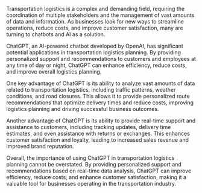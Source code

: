 

Transportation logistics is a complex and demanding field, requiring the coordination of multiple stakeholders and the management of vast amounts of data and information. As businesses look for new ways to streamline operations, reduce costs, and improve customer satisfaction, many are turning to chatbots and AI as a solution.

ChatGPT, an AI-powered chatbot developed by OpenAI, has significant potential applications in transportation logistics planning. By providing personalized support and recommendations to customers and employees at any time of day or night, ChatGPT can enhance efficiency, reduce costs, and improve overall logistics planning.

One key advantage of ChatGPT is its ability to analyze vast amounts of data related to transportation logistics, including traffic patterns, weather conditions, and road closures. This allows it to provide personalized route recommendations that optimize delivery times and reduce costs, improving logistics planning and driving successful business outcomes.

Another advantage of ChatGPT is its ability to provide real-time support and assistance to customers, including tracking updates, delivery time estimates, and even assistance with returns or exchanges. This enhances customer satisfaction and loyalty, leading to increased sales revenue and improved brand reputation.

Overall, the importance of using ChatGPT in transportation logistics planning cannot be overstated. By providing personalized support and recommendations based on real-time data analysis, ChatGPT can improve efficiency, reduce costs, and enhance customer satisfaction, making it a valuable tool for businesses operating in the transportation industry.
